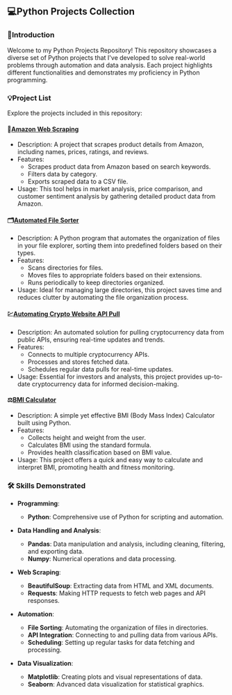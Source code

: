 ## 💻Python Projects Collection

### 🔎Introduction
Welcome to my Python Projects Repository! 
This repository showcases a diverse set of Python projects that I've developed to solve real-world problems through automation and data analysis. 
Each project highlights different functionalities and demonstrates my proficiency in Python programming.

### 💡Project List
Explore the projects included in this repository:

#### 🛒[Amazon Web Scraping](https://github.com/tsenyun/Python/blob/main/Amazon%20Web%20Scraping.ipynb)
- Description: A project that scrapes product details from Amazon, including names, prices, ratings, and reviews.
- Features:
    - Scrapes product data from Amazon based on search keywords.
    - Filters data by category.
    - Exports scraped data to a CSV file.
- Usage: This tool helps in market analysis, price comparison, and customer sentiment analysis by gathering detailed product data from Amazon.

#### 🗂️[Automated File Sorter](https://github.com/tsenyun/Python/blob/main/Automated%20File%20Sorter%20in%20File%20Explorer.ipynb)
- Description: A Python program that automates the organization of files in your file explorer, sorting them into predefined folders based on their types.
- Features:
    - Scans directories for files.
    - Moves files to appropriate folders based on their extensions.
    - Runs periodically to keep directories organized.
- Usage: Ideal for managing large directories, this project saves time and reduces clutter by automating the file organization process.

#### 💹[Automating Crypto Website API Pull](https://github.com/tsenyun/Python/blob/main/Automating%20Crypto%20Website%20API%20Pull.ipynb)
- Description: An automated solution for pulling cryptocurrency data from public APIs, ensuring real-time updates and trends.
- Features:
  - Connects to multiple cryptocurrency APIs.
  - Processes and stores fetched data.
  - Schedules regular data pulls for real-time updates.
- Usage: Essential for investors and analysts, this project provides up-to-date cryptocurrency data for informed decision-making.

#### ⚖️[BMI Calculator](https://github.com/tsenyun/Python/blob/main/BMI%20Calculator.ipynb)
- Description: A simple yet effective BMI (Body Mass Index) Calculator built using Python.
- Features:
  - Collects height and weight from the user.
  - Calculates BMI using the standard formula.
  - Provides health classification based on BMI value.
- Usage: This project offers a quick and easy way to calculate and interpret BMI, promoting health and fitness monitoring.

### 🛠️ Skills Demonstrated
- **Programming**: 
  - **Python**: Comprehensive use of Python for scripting and automation.

- **Data Handling and Analysis**:
  - **Pandas**: Data manipulation and analysis, including cleaning, filtering, and exporting data.
  - **Numpy**: Numerical operations and data processing.

- **Web Scraping**:
  - **BeautifulSoup**: Extracting data from HTML and XML documents.
  - **Requests**: Making HTTP requests to fetch web pages and API responses.

- **Automation**:
  - **File Sorting**: Automating the organization of files in directories.
  - **API Integration**: Connecting to and pulling data from various APIs.
  - **Scheduling**: Setting up regular tasks for data fetching and processing.

- **Data Visualization**:
  - **Matplotlib**: Creating plots and visual representations of data.
  - **Seaborn**: Advanced data visualization for statistical graphics.

